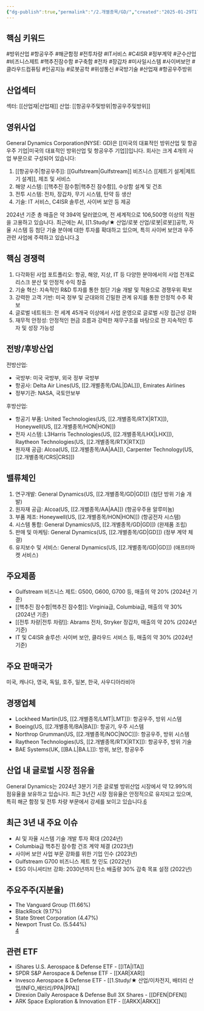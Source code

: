 ```yaml
---
{"dg-publish":true,"permalink":"/2.개별종목/GD/","created":"2025-01-29T17:42:04.939+09:00","updated":"2025-06-03T20:05:59.169+09:00"}
---
```


## 핵심 키워드

#방위산업 #항공우주 #해군함정 #전투차량 #IT서비스 #C4ISR #정부계약 #군수산업 #비즈니스제트 #핵추진잠수함 #구축함 #전차 #장갑차 #미사일시스템 #사이버보안 #클라우드컴퓨팅 #인공지능 #로봇공학 #위성통신 #국방기술 #산업재 #항공우주방위 

## 산업섹터

섹터: [[산업재\|산업재]]
산업: [[항공우주및방위\|항공우주및방위]]

## 영위사업

General Dynamics Corporation(NYSE: GD)은 [[미국의 대표적인 방위산업 및 항공우주 기업\|미국의 대표적인 방위산업 및 항공우주 기업]]입니다. 회사는 크게 4개의 사업 부문으로 구성되어 있습니다:

1. [[항공우주\|항공우주]]: [[Gulfstream\|Gulfstream]] 비즈니스 [[제트기 설계\|제트기 설계]], 제조 및 서비스
2. 해양 시스템: [[핵추진 잠수함\|핵추진 잠수함]], 수상함 설계 및 건조
3. 전투 시스템: 전차, 장갑차, 무기 시스템, 탄약 등 생산
4. 기술: IT 서비스, C4ISR 솔루션, 사이버 보안 등 제공

2024년 기준 총 매출은 약 394억 달러였으며, 전 세계적으로 106,500명 이상의 직원을 고용하고 있습니다. 최근에는 AI, [[1.Study/★ 산업/로봇 산업/로봇\|로봇]]공학, 자율 시스템 등 첨단 기술 분야에 대한 투자를 확대하고 있으며, 특히 사이버 보안과 우주 관련 사업에 주력하고 있습니다.[3](https://markets.ft.com/data/equities/tearsheet/profile?s=GD%3ANYQ)

## 핵심 경쟁력

1. 다각화된 사업 포트폴리오: 항공, 해양, 지상, IT 등 다양한 분야에서의 사업 전개로 리스크 분산 및 안정적 수익 창출
2. 기술 혁신: 지속적인 R&D 투자를 통한 첨단 기술 개발 및 적용으로 경쟁우위 확보
3. 강력한 고객 기반: 미국 정부 및 군대와의 긴밀한 관계 유지를 통한 안정적 수주 확보
4. 글로벌 네트워크: 전 세계 45개국 이상에서 사업 운영으로 글로벌 시장 접근성 강화
5. 재무적 안정성: 안정적인 현금 흐름과 강력한 재무구조를 바탕으로 한 지속적인 투자 및 성장 가능성

## 전방/후방산업

전방산업:

- 국방부: 미국 국방부, 외국 정부 국방부
- 항공사: Delta Air Lines(US, [[2.개별종목/DAL\|DAL]]), Emirates Airlines
- 정부기관: NASA, 국토안보부

후방산업:

- 항공기 부품: United Technologies(US, [[2.개별종목/RTX\|RTX]]), Honeywell(US, [[2.개별종목/HON\|HON]])
- 전자 시스템: L3Harris Technologies(US, [[2.개별종목/LHX\|LHX]]), Raytheon Technologies(US, [[2.개별종목/RTX\|RTX]])
- 원자재 공급: Alcoa(US, [[2.개별종목/AA\|AA]]), Carpenter Technology(US, [[2.개별종목/CRS\|CRS]])

## 밸류체인

1. 연구개발: General Dynamics(US, [[2.개별종목/GD\|GD]]) (첨단 방위 기술 개발)
2. 원자재 공급: Alcoa(US, [[2.개별종목/AA\|AA]]) (항공우주용 알루미늄)
3. 부품 제조: Honeywell(US, [[2.개별종목/HON\|HON]]) (항공전자 시스템)
4. 시스템 통합: General Dynamics(US, [[2.개별종목/GD\|GD]]) (완제품 조립)
5. 판매 및 마케팅: General Dynamics(US, [[2.개별종목/GD\|GD]]) (정부 계약 체결)
6. 유지보수 및 서비스: General Dynamics(US, [[2.개별종목/GD\|GD]]) (애프터마켓 서비스)

## 주요제품

- Gulfstream 비즈니스 제트: G500, G600, G700 등, 매출의 약 20% (2024년 기준)
- [[핵추진 잠수함\|핵추진 잠수함]]: Virginia급, Columbia급, 매출의 약 30% (2024년 기준)
- [[전투 차량\|전투 차량]]: Abrams 전차, Stryker 장갑차, 매출의 약 20% (2024년 기준)
- IT 및 C4ISR 솔루션: 사이버 보안, 클라우드 서비스 등, 매출의 약 30% (2024년 기준)  

## 주요 판매국가

미국, 캐나다, 영국, 독일, 호주, 일본, 한국, 사우디아라비아

## 경쟁업체

- Lockheed Martin(US, [[2.개별종목/LMT\|LMT]]): 항공우주, 방위 시스템
- Boeing(US, [[2.개별종목/BA\|BA]]): 항공기, 우주 시스템
- Northrop Grumman(US, [[2.개별종목/NOC\|NOC]]): 항공우주, 방위 시스템
- Raytheon Technologies(US, [[2.개별종목/RTX\|RTX]]): 항공우주, 방위 기술
- BAE Systems(UK, [[BA.L\|BA.L]]): 방위, 보안, 항공우주

## 산업 내 글로벌 시장 점유율

General Dynamics는 2024년 3분기 기준 글로벌 방위산업 시장에서 약 12.99%의 점유율을 보유하고 있습니다. 최근 3년간 시장 점유율은 안정적으로 유지되고 있으며, 특히 해군 함정 및 전투 차량 부문에서 강세를 보이고 있습니다.[6](https://csimarket.com/stocks/competitionSEG2.php?code=GD)

## 최근 3년 내 주요 이슈

- AI 및 자율 시스템 기술 개발 투자 확대 (2024년)
- Columbia급 핵추진 잠수함 건조 계약 체결 (2023년)
- 사이버 보안 사업 부문 강화를 위한 기업 인수 (2023년)
- Gulfstream G700 비즈니스 제트 첫 인도 (2022년)
- ESG 이니셔티브 강화: 2030년까지 탄소 배출량 30% 감축 목표 설정 (2022년)

## 주요주주(지분율)

- The Vanguard Group (11.66%)
- BlackRock (9.17%)
- State Street Corporation (4.47%)
- Newport Trust Co. (5.544%)  
    [4](https://markets.businessinsider.com/stocks/gd-stock)

## 관련 ETF

- iShares U.S. Aerospace & Defense ETF - [[ITA\|ITA]]
- SPDR S&P Aerospace & Defense ETF - [[XAR\|XAR]]
- Invesco Aerospace & Defense ETF - [[1.Study/★ 산업/이차전지, 배터리 산업/INFO_배터리/PPA\|PPA]]
- Direxion Daily Aerospace & Defense Bull 3X Shares - [[DFEN\|DFEN]]
- ARK Space Exploration & Innovation ETF - [[ARKX\|ARKX]]